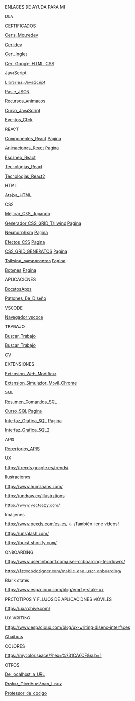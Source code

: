 

ENLACES DE AYUDA PARA MI



DEV

  CERTIFICADOS
  
  [Certs_Mouredev](https://www.youtube.com/shorts/zcb6biEmpSI)
  
  [Certidev](https://www.tiktok.com/@certidevs/video/7418550891915005217?is_from_webapp=1&sender_device=pc)
  
  [Cert_Ingles](https://www.freecodecamp.org/espanol/learn/a2-english-for-developers/)
  
  [Cert_Google_HTML_CSS](https://www.tiktok.com/@mouredev/video/7391893440184798497?is_from_webapp=1&sender_device=pc&web_id=7447105662498981409)
  
  JavaScript
  
  [Librerias_JavaScript](https://vm.tiktok.com/ZGdMgKtoa/)
  
  [Paste_JSON](https://vm.tiktok.com/ZGdMp1py6/)
  
  [Recursos_Animados](https://vm.tiktok.com/ZGdMgtqRY/)
  
  [Curso_JavaScript](https://web.dev/learn/javascript)
  
  [Eventos_Click](https://developer.mozilla.org/es/docs/Web/API/Element/click_event)
  
  REACT
  
  [Componentes_React](https://www.tiktok.com/@tarredev/video/7367382971940113696?is_from_webapp=1&sender_device=pc) [Pagina](https://mantine.dev/)
  
  [Animaciones_React](https://www.tiktok.com/@devbro.tok/video/7377104002300775712?is_from_webapp=1&sender_device=pc) [Pagina](https://www.framer.com/?utm_source=google&utm_medium=adwords&utm_campaign=Brand-Search-Framer-M-Aug2024-PUBLISH_Standard&gad_source=1&gclid=CjwKCAiAjeW6BhBAEiwAdKltMqu539U5-Clu-YnvhiYtAn958rww3iusfM-j62r5-gmf05Gc8iDMNxoCBQAQAvD_BwE)
  
  [Escaneo_React](https://www.tiktok.com/@midudev/video/7447602668761107745?is_from_webapp=1&sender_device=pc)
  
  [Tecnologias_React](https://www.tiktok.com/@devjeffrey25/photo/7384168303444495622?is_from_webapp=1&sender_device=pc)
  
  [Tecnologias_React2](https://www.tiktok.com/@facyndev/photo/7361464305612557574?is_from_webapp=1&sender_device=pc&web_id=7447105662498981409)
  
  HTML
  
  [Atajos_HTML](https://www.tiktok.com/@marowarthdev/video/7415328978782686496?is_from_webapp=1&sender_device=pc)
  
  CSS
  
  [Mejorar_CSS_Jugando](https://vm.tiktok.com/ZGdMgKAG7/)
  
  [Generador_CSS_GRID_Tailwind](https://vm.tiktok.com/ZGdMg4JRE/) [Pagina](https://www.tailwindgen.com/)
  
  [Neumorphism](https://www.tiktok.com/@elrincondeldev/video/7418244372455558432?is_from_webapp=1&sender_device=pc) [Pagina](https://neumorphism.io/#e0e0e0)
  
  [Efectos_CSS](https://www.tiktok.com/@marowarthdev/video/7386736975962803488?is_from_webapp=1&sender_device=pc) [Pagina](https://cssfx.netlify.app/)
  
  [CSS_GRID_GENERATOS](https://www.tiktok.com/@marowarthdev/video/7377056913319677216?is_from_webapp=1&sender_device=pc) [Pagina](https://cssgrid-generator.netlify.app/)
  
  [Tailwind_componentes](https://www.tiktok.com/@tarredev/video/7437894119776685345?is_from_webapp=1&sender_device=pc) [Pagina](https://flyonui.com/)
  
  [Botones](https://www.tiktok.com/@marowarthdev/video/7443903303529860384?is_from_webapp=1&sender_device=pc) [Pagina](https://ui-buttons.web.app/)
  
  APLICACIONES
  
  [BocetosApps](https://www.tiktok.com/@aristidevs/video/7442357984866405664?_r=1&_t=8s7oiMFFrpw)
  
  [Patrones_De_Diseño](https://vm.tiktok.com/ZGdMgr1SG/)
  
  VSCODE
  
  [Navegador_vscode](https://www.tiktok.com/@midudev/video/7438647103020076321?is_from_webapp=1&sender_device=pc)
  
  TRABAJO
  
  [Buscar_Trabajo](https://www.tiktok.com/@chollometro/video/7400716819687902496?is_from_webapp=1&sender_device=pc)
  
  [Buscar_Trabajo](https://www.tiktok.com/@alexcraviotto/video/7411263551974821153?is_from_webapp=1&sender_device=pc)
  
  [CV](https://www.tiktok.com/@midudev/video/7391880077941787937?is_from_webapp=1&sender_device=pc&web_id=7447105662498981409)
  
  EXTENSIONES
  
  [Extension_Web_Modificar](https://www.tiktok.com/@elrincondeldev/video/7426406316853300513?is_from_webapp=1&sender_device=pc)
  
  [Extension_Simulador_Movil_Chrome](https://www.tiktok.com/@midudev/video/7394137254819613984?is_from_webapp=1&sender_device=pc)
  
  SQL

  [Resumen_Comandos_SQL](https://www.tiktok.com/@dazxirx/photo/7422706446426541345?is_from_webapp=1&sender_device=pc)
  
  [Curso_SQL](https://www.tiktok.com/@mouredev/video/7393005672448740641?is_from_webapp=1&sender_device=pc) [Pagina](https://sqlbolt.com/)
  
  [Interfaz_Grafica_SQL](https://www.tiktok.com/@midudev/video/7402645409711115553?is_from_webapp=1&sender_device=pc) [Pagina](https://postgres.new/)
  
  [Interfaz_Grafica_SQL2](https://www.tiktok.com/@midudev/video/7447166209478511905?is_from_webapp=1&sender_device=pc)
  
  APIS
  
  [Repertorios_APIS](https://www.tiktok.com/@aristidevs/video/7361393245479390497?is_from_webapp=1&sender_device=pc)






UX

https://trends.google.es/trends/

Ilustraciones

https://www.humaaans.com/

https://undraw.co/illustrations

https://www.vecteezy.com/

Imágenes

https://www.pexels.com/es-es/    <- ¡También tiene videos!

https://unsplash.com/

https://burst.shopify.com/

ONBOARDING

https://www.useronboard.com/user-onboarding-teardowns/

https://1stwebdesigner.com/mobile-app-user-onboarding/

Blank states

https://www.espacioux.com/blog/empty-state-ux

PROTOTIPOS Y FLUJOS DE APLICACIONES MÓVILES

https://uxarchive.com/

UX WRITING

https://www.espacioux.com/blog/ux-writing-diseno-interfaces

[Chatbots](https://www.espacioux.com/blog/consejos-chatbots-usuarios)

COLORES

https://mycolor.space/?hex=%231CA6CF&sub=1

OTROS

[De_localhost_a_URL](https://www.tiktok.com/@midudev/video/7424888244443172129?is_from_webapp=1&sender_device=pc)

[Probar_Distribuciónes_Linux](https://www.tiktok.com/@alexcraviotto/video/7407932990019472672?is_from_webapp=1&sender_device=pc)

[Professor_de_codigo](https://www.tiktok.com/@mouredev/video/7364798816534482208?is_from_webapp=1&sender_device=pc)

